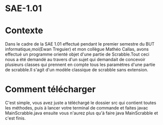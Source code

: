 # SAE-1.01

<h1>Contexte</h1>

Dans le cadre de la SAE 1.01 effectué pendant le premier semestre du BUT informatique,moi(Ewan Treguier) et mon collègue Mathéo Callas, avons effectué un programme orienté objet d'une partie de Scrabble.Tout ceci nous a été demandé au travers d'un sujet qui demandait de concevoir plusieurs classes qui prennent en compte tous les paramètres d'une partie de scrabble.Il s'agit d'un modèle classique de scrabble sans extension.

<h1>Comment télécharger</h1>
C'est simple, vous avez juste a téléchargé le dossier src qui contient toutes les méthodes, puis à lancer votre terminal de commande et faites  javac MainScrabble.java ensuite vous n'aurez plus
qu'à faire java MainScrabble et c'est finis.
